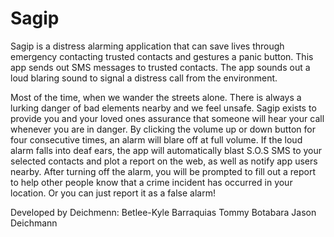 # Sagip


Sagip is a distress alarming application that can save lives through emergency contacting trusted contacts and gestures a panic button. This app sends out SMS messages to trusted contacts. The app sounds out a loud blaring sound to signal a distress call from the environment.

Most of the time, when we wander the streets alone. There is always a lurking danger of bad elements nearby and we feel unsafe. Sagip exists to provide you and your loved ones assurance that someone will hear your call whenever you are in danger. By clicking the volume up or down button for four consecutive times, an alarm will blare off at full volume. If the loud alarm falls into deaf ears, the app will automatically blast S.O.S SMS to your selected contacts and plot a report on the web, as well as notify app users nearby. After turning off the alarm, you will be prompted to fill out a report to help other people know that a crime incident has occurred in your location. Or you can just report it as a false alarm!

Developed by Deichmenn: Betlee-Kyle Barraquias Tommy Botabara Jason Deichmann
